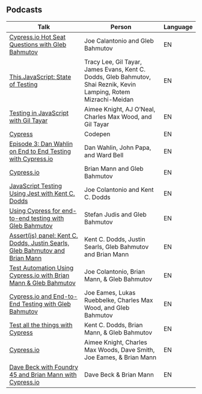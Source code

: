 ## Podcasts

| Talk | Person | Language |
| --- | --- | --- |
| [Cypress.io Hot Seat Questions with Gleb Bahmutov](https://www.joecolantonio.com/testtalks/256-gleb-bahmutov/) | Joe Calantonio and Gleb Bahmutov | EN |
| [This.JavaScript: State of Testing](https://www.youtube.com/watch?v=iycQpCFBASE) | Tracy Lee, Gil Tayar, James Evans, Kent C. Dodds, Gleb Bahmutov, Shai Reznik, Kevin Lamping, Rotem Mizrachi-Meidan | EN |
| [Testing in JavaScript with Gil Tayar](https://devchat.tv/js-jabber/jsj-341-testing-in-javascript-with-gil-tayar/) | Aimee Knight, AJ O’Neal, Charles Max Wood, and Gil Tayar | EN |
| [Cypress](https://blog.codepen.io/2018/10/16/195-cypress/)| Codepen | EN |
| [Episode 3: Dan Wahlin on End to End Testing with Cypress.io](https://realtalkjavascript.simplecast.fm/e03e32ef) | Dan Wahlin, John Papa, and Ward Bell | EN |
| [Cypress.io](https://thewebplatformpodcast.com/164-cypressio) | Brian Mann and Gleb Bahmutov | EN |
| [JavaScript Testing Using Jest with Kent C. Dodds](https://testguild.com/podcasts/automation/195-javascript-testing-using-jest-with-kent-c-dodds/) | Joe Colantonio and Kent C. Dodds | EN |
| [Using Cypress for end-to-end testing with Gleb Bahmutov](https://www.youtube.com/watch?v=zTHQqiu_y0Q&list=PLkp6BbeMCOm3TYAIPYkv1R8ESme8xlHVV&index=4) | Stefan Judis and Gleb Bahmutov | EN |
| [Assert(js) panel: Kent C. Dodds, Justin Searls, Gleb Bahmutov and Brian Mann](https://www.youtube.com/watch?v=ltzNIOF_L3E&feature=youtu.be) | Kent C. Dodds, Justin Searls, Gleb Bahmutov and Brian Mann | EN |
| [Test Automation Using Cypress.io with Brian Mann & Gleb Bahmutov](https://testguild.com/podcasts/automation/177-cyrpress-io-brian-mann-gleb-bahmutov/) | Joe Colantonio, Brian Mann, & Gleb Bahmutov | EN |
| [Cypress.io and End-to-End Testing with Gleb Bahmutov](https://devchat.tv/adv-in-angular/aia-155-cypress-io-end-end-testing-gleb-bahmutov/) | Joe Eames, Lukas Ruebbelke, Charles Max Wood, and Gleb Bahmutov  | EN |
| [Test all the things with Cypress](https://javascriptair.com/episodes/2016-09-21/) | Kent C. Dodds, Brian Mann, & Gleb Bahmutov  | EN |
| [Cypress.io](https://devchat.tv/js-jabber/224-jsj-cypress-js-with-brian-mann/) | Aimee Knight, Charles Max Woods, Dave Smith, Joe Eames, & Brian Mann | EN |
| [Dave Beck with Foundry 45 and Brian Mann with Cypress.io](https://businessradiox.com/podcast/atlanta-business-radio/dave-beck/) | Dave Beck & Brian Mann | EN |
